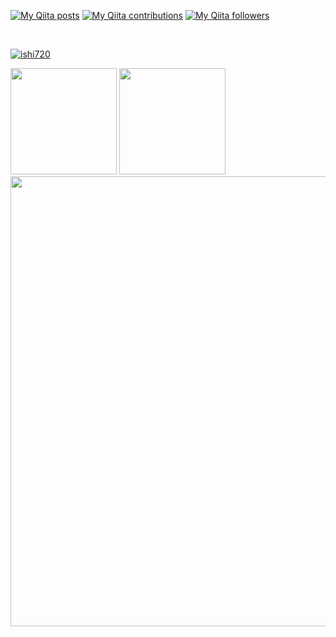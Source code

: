 [![My Qiita posts](https://qiita-badge.apiapi.app/s/ishi720/posts.svg)](http://qiita.com/ishi720)
[![My Qiita contributions](https://qiita-badge.apiapi.app/s/ishi720/contributions.svg)](http://qiita.com/ishi720)
[![My Qiita followers](https://qiita-badge.apiapi.app/s/ishi720/followers.svg)](http://qiita.com/ishi720)

<br>

<!-- https://github.com/anuraghazra/github-readme-stats -->

<div>
  <p align="left"> <a href="https://github.com/ryo-ma/github-profile-trophy"><img src="https://github-profile-trophy.vercel.app/?username=ishi720" alt="ishi720" /></a> </p>
</div>
<div>
  <img height="170" src="https://github-readme-stats.vercel.app/api/top-langs/?username=ishi720&layout=compact&theme=dracula" />
  <img height="170" src="https://github-readme-stats.vercel.app/api?username=ishi720&count_private=true&include_all_commits=true&show_icons=true&theme=dracula" />
  <img width="720px" align="center" src="https://github-profile-summary-cards.vercel.app/api/cards/profile-details?username=ishi720&theme=dracula"/>
</div>


